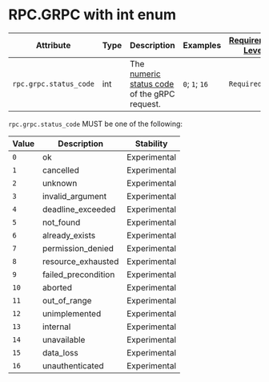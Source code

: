 # RPC.GRPC with int enum

<!-- semconv rpc.grpc -->
| Attribute  | Type | Description  | Examples  | [Requirement Level](https://opentelemetry.io/docs/specs/semconv/general/attribute-requirement-level/) | Stability |
|---|---|---|---|---|---|
| `rpc.grpc.status_code` | int | The [numeric status code](https://github.com/grpc/grpc/blob/v1.33.2/doc/statuscodes.md) of the gRPC request. | `0`; `1`; `16` | `Required` | Experimental |

`rpc.grpc.status_code` MUST be one of the following:

| Value  | Description | Stability |
|---|---|---|
| `0` | ok | Experimental |
| `1` | cancelled | Experimental |
| `2` | unknown | Experimental |
| `3` | invalid_argument | Experimental |
| `4` | deadline_exceeded | Experimental |
| `5` | not_found | Experimental |
| `6` | already_exists | Experimental |
| `7` | permission_denied | Experimental |
| `8` | resource_exhausted | Experimental |
| `9` | failed_precondition | Experimental |
| `10` | aborted | Experimental |
| `11` | out_of_range | Experimental |
| `12` | unimplemented | Experimental |
| `13` | internal | Experimental |
| `14` | unavailable | Experimental |
| `15` | data_loss | Experimental |
| `16` | unauthenticated | Experimental |
<!-- endsemconv -->
